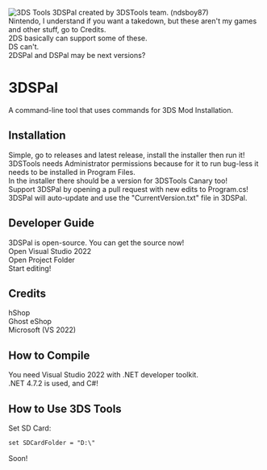 ![3DS Tools](https://files.catbox.moe/osrr82.png)
3DSPal created by 3DSTools team. (ndsboy87)<br>Nintendo, I understand if you want a takedown, but these aren't my games and other stuff, go to Credits.<br>2DS basically can support some of these.<br>DS can't.<br>2DSPal and DSPal may be next versions?
# 3DSPal
A command-line tool that uses commands for 3DS Mod Installation.
## Installation
Simple, go to releases and latest release, install the installer then run it!<br>3DSTools needs Administrator permissions because for it to run bug-less it needs to be installed in Program Files.<br>In the installer there should be a version for 3DSTools Canary too!<br>Support 3DSPal by opening a pull request with new edits to Program.cs!<br>
3DSPal will auto-update and use the "CurrentVersion.txt" file in 3DSPal.
## Developer Guide
3DSPal is open-source. You can get the source now!<br>Open Visual Studio 2022<br>Open Project Folder<br>Start editing!
## Credits
hShop<br>Ghost eShop<br>Microsoft (VS 2022)
## How to Compile
You need Visual Studio 2022 with .NET developer toolkit.<br>.NET 4.7.2 is used, and C#!
## How to Use 3DS Tools
Set SD Card:
```txt
set SDCardFolder = "D:\"
```
Soon!
